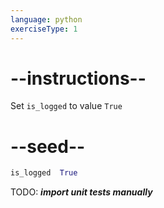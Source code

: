 ```yaml
---
language: python
exerciseType: 1
---
```


# --instructions--

Set `is_logged` to value `True`

# --seed--

```python
is_logged  True
```

TODO: ___import unit tests manually___

